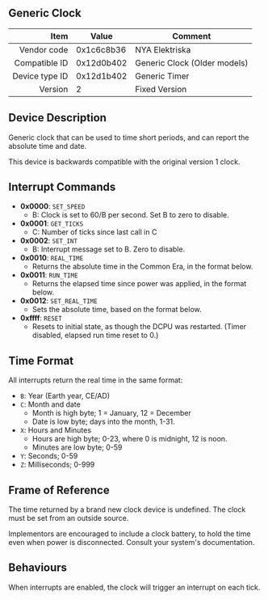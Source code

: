 Generic Clock
----

|     Item       |   Value    |   Comment
| -------------: | ---------- | ----------------
|    Vendor code | 0x1c6c8b36 | NYA Elektriska
|  Compatible ID | 0x12d0b402 | Generic Clock (Older models)
| Device type ID | 0x12d1b402 | Generic Timer
|        Version | 2          | Fixed Version

Device Description
----

Generic clock that can be used to time short periods, and can report the
absolute time and date.

This device is backwards compatible with the original version 1 clock.


Interrupt Commands
----

 - **0x0000**: `SET_SPEED`
 	- B: Clock is set to 60/B per second. Set B to zero to disable.
 - **0x0001**: `GET_TICKS`
 	- C: Number of ticks since last call in C
 - **0x0002**: `SET_INT`
 	- B: Interrupt message set to B. Zero to disable.
  - **0x0010**: `REAL_TIME`
	- Returns the absolute time in the Common Era, in the format below.
  - **0x0011**: `RUN_TIME`
	- Returns the elapsed time since power was applied, in the format below.
  - **0x0012**: `SET_REAL_TIME`
	- Sets the absolute time, based on the format below.
  - **0xffff**: `RESET`
	- Resets to initial state, as though the DCPU was restarted. (Timer
          disabled, elapsed run time reset to 0.)


Time Format
----
All interrupts return the real time in the same format:

- `B`: Year (Earth year, CE/AD)
- `C`: Month and date
    - Month is high byte; 1 = January, 12 = December
    - Date is low byte; days into the month, 1-31.
- `X`: Hours and Minutes
    - Hours are high byte; 0-23, where 0 is midnight, 12 is noon.
    - Minutes are low byte; 0-59
- `Y`: Seconds; 0-59
- `Z`: Milliseconds; 0-999

Frame of Reference
----
The time returned by a brand new clock device is undefined. The clock must be
set from an outside source.

Implementors are encouraged to include a clock battery, to hold the time even
when power is disconnected. Consult your system's documentation.

Behaviours
----
When interrupts are enabled, the clock will trigger an interrupt on each tick.


